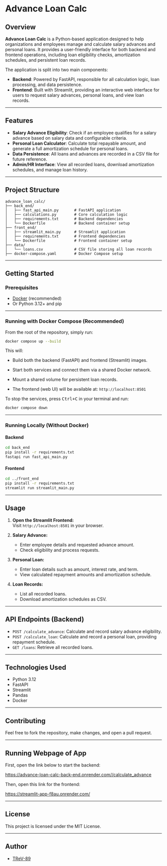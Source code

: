 # Advance Loan Calc

## Overview

**Advance Loan Calc** is a Python-based application designed to help organizations and employees manage and calculate salary advances and personal loans. It provides a user-friendly interface for both backend and frontend operations, including loan eligibility checks, amortization schedules, and persistent loan records.

The application is split into two main components:
- **Backend**: Powered by FastAPI, responsible for all calculation logic, loan processing, and data persistence.
- **Frontend**: Built with Streamlit, providing an interactive web interface for users to request salary advances, personal loans, and view loan records.

---

## Features

- **Salary Advance Eligibility**: Check if an employee qualifies for a salary advance based on salary data and configurable criteria.
- **Personal Loan Calculator**: Calculate total repayable amount, and generate a full amortization schedule for personal loans.
- **Data Persistence**: All loans and advances are recorded in a CSV file for future reference.
- **Admin/HR Interface**: View all recorded loans, download amortization schedules, and manage loan history.

---

## Project Structure

```
advance_loan_calc/
├── back_end/
│   ├── fast_api_main.py       # FastAPI application
│   ├── calculations.py        # Core calculation logic
│   ├── requirements.txt       # Backend dependencies
│   └── Dockerfile             # Backend container setup
├── front_end/
│   ├── streamlit_main.py      # Streamlit application
│   ├── requirements.txt       # Frontend dependencies
│   └── Dockerfile             # Frontend container setup
├── data/
│   └── loans.csv              # CSV file storing all loan records
├── docker-compose.yaml        # Docker Compose setup
```

---

## Getting Started

### Prerequisites

- [Docker](https://www.docker.com/) (recommended)
- Or Python 3.12+ and pip

---

### Running with Docker Compose (Recommended)

From the root of the repository, simply run:

```bash
docker compose up --build
```

This will:
- Build both the backend (FastAPI) and frontend (Streamlit) images.
- Start both services and connect them via a shared Docker network.
- Mount a shared volume for persistent loan records.

- The frontend (web UI) will be available at: `http://localhost:8501`

To stop the services, press <kbd>Ctrl+C</kbd> in your terminal and run:
```bash
docker compose down
```

---

### Running Locally (Without Docker)

#### Backend

```bash
cd back_end
pip install -r requirements.txt
fastapi run fast_api_main.py
```

#### Frontend

```bash
cd ../front_end
pip install -r requirements.txt
streamlit run streamlit_main.py
```

---

## Usage

1. **Open the Streamlit Frontend:**  
   Visit `http://localhost:8501` in your browser.

2. **Salary Advance:**  
   - Enter employee details and requested advance amount.
   - Check eligibility and process requests.

3. **Personal Loan:**  
   - Enter loan details such as amount, interest rate, and term.
   - View calculated repayment amounts and amortization schedule.

4. **Loan Records:**  
   - List all recorded loans.
   - Download amortization schedules as CSV.

---

## API Endpoints (Backend)

- `POST /calculate_advance`: Calculate and record salary advance eligibility.
- `POST /calculate_loan`: Calculate and record a personal loan, providing repayment schedule.
- `GET /loans`: Retrieve all recorded loans.

---

## Technologies Used

- Python 3.12
- FastAPI
- Streamlit
- Pandas
- Docker

---

## Contributing

Feel free to fork the repository, make changes, and open a pull request.

---
## Running Webpage of App
First, open the link below to start the backend:

https://advance-loan-calc-back-end.onrender.com//calculate_advance

Then, open this link for the frontend:

https://streamlit-app-f8au.onrender.com/

---
## License

This project is licensed under the MIT License.

---

## Author

- [TReV-89](https://github.com/TReV-89)
